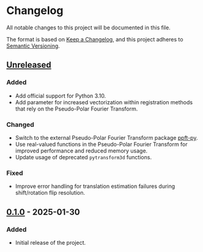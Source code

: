# Changelog

All notable changes to this project will be documented in this file.

The format is based on [Keep a Changelog](https://keepachangelog.com/en/1.1.0/),
and this project adheres to [Semantic Versioning](https://semver.org/spec/v2.0.0.html).

## [Unreleased]

### Added

- Add official support for Python 3.10.
- Add parameter for increased vectorization within registration methods that
  rely on the Pseudo-Polar Fourier Transform.

### Changed

- Switch to the external Pseudo-Polar Fourier Transform package
  [ppft-py](https://github.com/jnk22/ppft-py).
- Use real-valued functions in the Pseudo-Polar Fourier Transform for improved
  performance and reduced memory usage.
- Update usage of deprecated `pytransform3d` functions.

### Fixed

- Improve error handling for translation estimation failures during
  shift/rotation flip resolution.

## [0.1.0] - 2025-01-30

### Added

- Initial release of the project.

[Unreleased]: https://github.com/jnk22/ndimreg/compare/v0.1.0...HEAD
[0.1.0]: https://github.com/jnk22/ndimreg/releases/tag/v0.1.0
